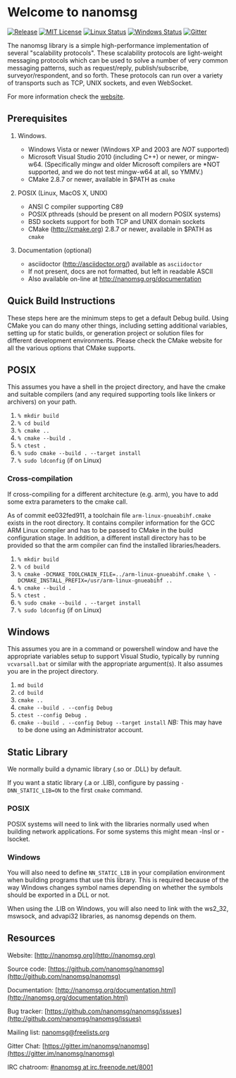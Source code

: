 Welcome to nanomsg
==================

[![Release](https://img.shields.io/github/release/nanomsg/nanomsg.svg)](https://github.com/nanomsg/nanomsg/releases/latest)
[![MIT License](https://img.shields.io/badge/license-MIT-blue.svg)](https://github.com/nanomsg/nanomsg/blob/master/COPYING)
[![Linux Status](https://img.shields.io/travis/nanomsg/nanomsg/master.svg?label=linux)](https://travis-ci.org/nanomsg/nanomsg)
[![Windows Status](https://img.shields.io/appveyor/ci/nanomsg/nanomsg/master.svg?label=windows)](https://ci.appveyor.com/project/nanomsg/nanomsg)
[![Gitter](https://img.shields.io/badge/gitter-join-brightgreen.svg)](https://gitter.im/nanomsg/nanomsg)

The nanomsg library is a simple high-performance implementation of several
"scalability protocols". These scalability protocols are light-weight messaging
protocols which can be used to solve a number of very common messaging
patterns, such as request/reply, publish/subscribe, surveyor/respondent,
and so forth.  These protocols can run over a variety of transports such
as TCP, UNIX sockets, and even WebSocket.

For more information check the [website](http://nanomsg.org).

Prerequisites
-------------

1. Windows.
   * Windows Vista or newer (Windows XP and 2003 are *NOT* supported)
   * Microsoft Visual Studio 2010 (including C++) or newer, or mingw-w64.
     (Specifically mingw and older Microsoft compilers are *NOT supported,
     and we do not test mingw-w64 at all, so YMMV.)
   * CMake 2.8.7 or newer, available in $PATH as `cmake`

2. POSIX (Linux, MacOS X, UNIX)
   * ANSI C compiler supporting C89
   * POSIX pthreads (should be present on all modern POSIX systems)
   * BSD sockets support for both TCP and UNIX domain sockets
   * CMake (http://cmake.org) 2.8.7 or newer, available in $PATH as `cmake`

3. Documentation (optional)
   * asciidoctor (http://asciidoctor.org/) available as `asciidoctor`
   * If not present, docs are not formatted, but left in readable ASCII
   * Also available on-line at http://nanomsg.org/documentation

Quick Build Instructions
------------------------

These steps here are the minimum steps to get a default Debug
build.  Using CMake you can do many other things, including
setting additional variables, setting up for static builds, or
generation project or solution files for different development
environments.  Please check the CMake website for all the various
options that CMake supports.

## POSIX

This assumes you have a shell in the project directory, and have
the cmake and suitable compilers (and any required supporting tools
like linkers or archivers) on your path.

1.  `% mkdir build`
2.  `% cd build`
3.  `% cmake ..`
4.  `% cmake --build .`
5.  `% ctest .`
6.  `% sudo cmake --build . --target install`
7.  `% sudo ldconfig` (if on Linux)

### Cross-compilation

If cross-compiling for a different architecture (e.g. arm), you have 
to add some extra parameters to the cmake call.

As of commit ee032fed911, a toolchain file `arm-linux-gnueabihf.cmake` exists in the root directory.
It contains compiler information for the GCC ARM Linux compiler and has to be passed to CMake in the build
configuration stage. In addition, a different install directory has to be provided so that the arm compiler can
find the installed libraries/headers.

1.  `% mkdir build`
2.  `% cd build`
3.  `% cmake -DCMAKE_TOOLCHAIN_FILE=../arm-linux-gnueabihf.cmake \
             -DCMAKE_INSTALL_PREFIX=/usr/arm-linux-gnueabihf ..`
4.  `% cmake --build .`
5.  `% ctest .`
6.  `% sudo cmake --build . --target install`
7.  `% sudo ldconfig` (if on Linux)

## Windows

This assumes you are in a command or powershell window and have
the appropriate variables setup to support Visual Studio, typically
by running `vcvarsall.bat` or similar with the appropriate argument(s).
It also assumes you are in the project directory.

1.  `md build`
2.  `cd build`
3.  `cmake ..`
4.  `cmake --build . --config Debug`
5.  `ctest --config Debug .`
6.  `cmake --build . --config Debug --target install`
    *NB:* This may have to be done using an Administrator account.

Static Library
--------------

We normally build a dynamic library (.so or .DLL) by default.

If you want a static library (.a or .LIB), configure by passing
`-DNN_STATIC_LIB=ON` to the first `cmake` command.

### POSIX

POSIX systems will need to link with the libraries normally used when building
network applications.  For some systems this might mean -lnsl or -lsocket.

### Windows

You will also need to define `NN_STATIC_LIB` in your compilation environment
when building programs that use this library.  This is required because of
the way Windows changes symbol names depending on whether the symbols should
be exported in a DLL or not.

When using the .LIB on Windows, you will also need to link with the
ws2_32, mswsock, and advapi32 libraries, as nanomsg depends on them.

Resources
---------

Website: [http://nanomsg.org](http://nanomsg.org)

Source code: [https://github.com/nanomsg/nanomsg](http://github.com/nanomsg/nanomsg)

Documentation: [http://nanomsg.org/documentation.html](http://nanomsg.org/documentation.html)

Bug tracker: [https://github.com/nanomsg/nanomsg/issues](http://github.com/nanomsg/nanomsg/issues)

Mailing list: [nanomsg@freelists.org](http://www.freelists.org/list/nanomsg)

Gitter Chat: [https://gitter.im/nanomsg/nanomsg](https://gitter.im/nanomsg/nanomsg)

IRC chatroom: [#nanomsg at irc.freenode.net/8001](http://webchat.freenode.net?channels=%23nanomsg)
